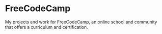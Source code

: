 # FreeCodeCamp
My projects and work for FreeCodeCamp, an online school and community that offers a curriculum and certification.
